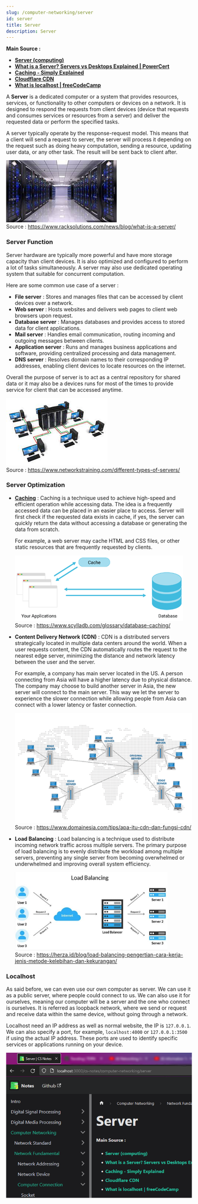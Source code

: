 ```yaml
---
slug: /computer-networking/server
id: server
title: Server
description: Server
---
```


**Main Source :**

- **[Server (computing)](<https://en.wikipedia.org/wiki/Server_(computing)>)**
- **[What is a Server? Servers vs Desktops Explained | PowerCert](https://youtu.be/UjCDWCeHCzY?si=BsG1UnE7fWlNjpZx)**
- **[Caching - Simply Explained](https://youtu.be/6FyXURRVmR0?si=xPJK4Vr46tW55wOa)**
- **[Cloudflare CDN](https://www.cloudflare.com/learning/cdn/what-is-a-cdn/)**
- **[What is localhost | freeCodeCamp](https://www.freecodecamp.org/news/what-is-localhost/)**

A **Server** is a dedicated computer or a system that provides resources, services, or functionality to other computers or devices on a network. It is designed to respond the requests from client devices (device that requests and consumes services or resources from a server) and deliver the requested data or perform the specified tasks.

A server typically operate by the response-request model. This means that a client will send a request to server, the server will process it depending on the request such as doing heavy computation, sending a resource, updating user data, or any other task. The result will be sent back to client after.

![A large server](./server.jpeg)  
Source : https://www.racksolutions.com/news/blog/what-is-a-server/

### Server Function

Server hardware are typically more powerful and have more storage capacity than client devices. It is also optimized and configured to perform a lot of tasks simultaneously. A server may also use dedicated operating system that suitable for concurrent computation.

Here are some common use case of a server :

- **File server** : Stores and manages files that can be accessed by client devices over a network.
- **Web server** : Hosts websites and delivers web pages to client web browsers upon request.
- **Database server** : Manages databases and provides access to stored data for client applications.
- **Mail server** : Handles email communication, routing incoming and outgoing messages between clients.
- **Application server** : Runs and manages business applications and software, providing centralized processing and data management.
- **DNS server** : Resolves domain names to their corresponding IP addresses, enabling client devices to locate resources on the internet.

Overall the purpose of server is to act as a central repository for shared data or it may also be a devices runs for most of the times to provide service for client that can be accessed anytime.

![Several computer connected to a centralized server](./server-2.jpeg)  
Source : https://www.networkstraining.com/different-types-of-servers/

### Server Optimization

- **[Caching](/backend-development/caching)** : Caching is a technique used to achieve high-speed and efficient operation while accessing data. The idea is a frequently accessed data can be placed in an easier place to access. Server will first check if the requested data exists in cache, if yes, the server can quickly return the data without accessing a database or generating the data from scratch.

  For example, a web server may cache HTML and CSS files, or other static resources that are frequently requested by clients.

  ![An illustration that shows cache being closer than database](./caching.png)  
   Source : https://www.scylladb.com/glossary/database-caching/

- **Content Delivery Network (CDN)** : CDN is a distributed servers strategically located in multiple data centers around the world. When a user requests content, the CDN automatically routes the request to the nearest edge server, minimizing the distance and network latency between the user and the server.

  For example, a company has main server located in the US. A person connecting from Asia will have a higher latency due to physical distance. The company may choose to build another server in Asia, the new server will connect to the main server. This way we let the server to experience the slower connection while allowing people from Asia can connect with a lower latency or faster connection.

  ![Server distributed around the world making device able to connect to a closer place](./cdn.png)  
  Source : https://www.domainesia.com/tips/apa-itu-cdn-dan-fungsi-cdn/

- **Load Balancing** : Load balancing is a technique used to distribute incoming network traffic across multiple servers. The primary purpose of load balancing is to evenly distribute the workload among multiple servers, preventing any single server from becoming overwhelmed or underwhelmed and improving overall system efficiency.

  ![3 user requests are handled by 3 server](./load-balancing.png)  
   Source : https://herza.id/blog/load-balancing-pengertian-cara-kerja-jenis-metode-kelebihan-dan-kekurangan/

### Localhost

As said before, we can even use our own computer as server. We can use it as a public server, where people could connect to us. We can also use it for ourselves, meaning our computer will be a server and the one who connect is ourselves. It is referred as loopback network, where we send or request and receive data within the same device, without going through a network.

Localhost need an IP address as well as normal website, the IP is `127.0.0.1`. We can also specify a port, for example, `localhost:4000` or `127.0.0.1:3500` if using the actual IP address. These ports are used to identify specific services or applications running on your device.

![Example of localhost that shows this cs notes website](./localhost-example.png)
